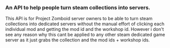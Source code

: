 ### An API to help people turn steam collections into servers.

This API is for Project Zomboid server owners to be able to turn steam collections into dedicated servers without the manual effort of clicking each individual mod and getting the mod id and the workshop id. However i don't see any reason why this cant be applied to any other steam dedicated game server as it just grabs the collection and the mod ids + workshop ids.

